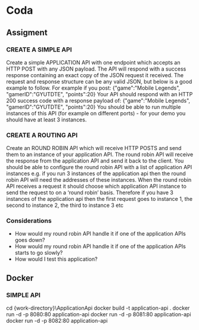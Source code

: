 # Coda
## Assigment

### CREATE A SIMPLE API
Create a simple APPLICATION API with one endpoint which accepts an HTTP POST with any
JSON payload. The API will respond with a success response containing an exact copy of the
JSON request it received. The request and response structure can be any valid JSON, but
below is a good example to follow.
For example if you post:
{"game":"Mobile Legends", "gamerID":"GYUTDTE", "points":20}
Your API should respond with an HTTP 200 success code with a response payload of:
{"game":"Mobile Legends", "gamerID":"GYUTDTE", "points":20}
You should be able to run multiple instances of this API (for example on different ports) - for
your demo you should have at least 3 instances.

### CREATE A ROUTING API
Create an ROUND ROBIN API which will receive HTTP POSTS and send them to an instance of
your application API. The round robin API will receive the response from the application API
and send it back to the client.
You should be able to configure the round robin API with a list of application API instances e.g.
if you run 3 instances of the application api then the round robin API will need the addresses of
these instances.
When the round robin API receives a request it should choose which application API instance to
send the request to on a ‘round robin’ basis. Therefore if you have 3 instances of the
application api then the first request goes to instance 1, the second to instance 2, the third to
instance 3 etc

### Considerations
- How would my round robin API handle it if one of the application APIs goes down?
- How would my round robin API handle it if one of the application APIs starts to go
slowly?
- How would I test this application?

## Docker
### SIMPLE API
cd {work-directory}\ApplicationApi
docker build -t application-api .
docker run -d -p 8080:80 application-api
docker run -d -p 8081:80 application-api
docker run -d -p 8082:80 application-api

